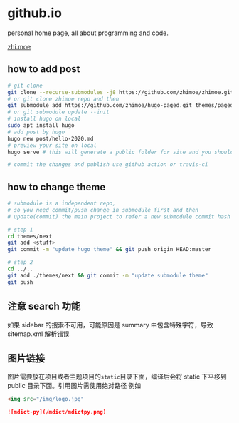 # github.io
personal home page, all about programming and code.

[zhi.moe](http://zhi.moe)

## how to add post
```bash
# git clone
git clone --recurse-submodules -j8 https://github.com/zhimoe/zhimoe.git
# or git clone zhimoe repo and then 
git submodule add https://github.com/zhimoe/hugo-paged.git themes/paged
# or git submodule update --init
# install hugo on local 
sudo apt install hugo
# add post by hugo
hugo new post/hello-2020.md 
# preview your site on local
hugo serve # this will generate a public folder for site and you should add public in .gitignore

# commit the changes and publish use github action or travis-ci
```

## how to change theme
```bash
# submodule is a independent repo,
# so you need commit/push change in submodule first and then 
# update(commit) the main project to refer a new submodule commit hash

# step 1
cd themes/next
git add <stuff>
git commit -m "update hugo theme" && git push origin HEAD:master

# step 2
cd ../..
git add ./themes/next && git commit -m "update submodule theme"
git push
```

## 注意 search 功能
如果 sidebar 的搜索不可用，可能原因是 summary 中包含特殊字符，导致 sitemap.xml 解析错误

## 图片链接
图片需要放在项目或者主题项目的`static`目录下面，编译后会将 static 下平移到 public 目录下面。引用图片需使用绝对路径 例如
```html
<img src="/img/logo.jpg"
```
```markdown
![mdict-py](/mdict/mdictpy.png)
```
